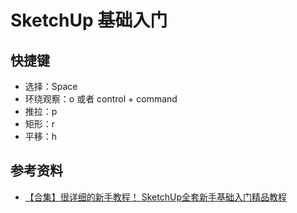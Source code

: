 # SketchUp 基础入门
## 快捷键

* 选择：Space
* 环绕观察：o 或者 control + command
* 推拉：p
* 矩形：r
* 平移：h


## 参考资料

* [【合集】很详细的新手教程！ SketchUp全套新手基础入门精品教程](https://www.bilibili.com/video/BV1Tb411E7Co?spm_id_from=333.999.0.0)
